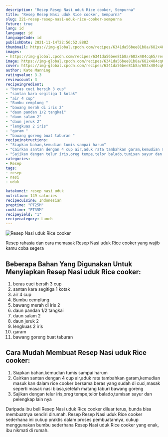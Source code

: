 ```yaml
---
description: "Resep Resep Nasi uduk Rice cooker, Sempurna"
title: "Resep Resep Nasi uduk Rice cooker, Sempurna"
slug: 221-resep-resep-nasi-uduk-rice-cooker-sempurna
future: true
lang: id
language: id
languageCode: id
publishDate: 2021-11-14T22:56:52.888Z 
thumbnail: https://img-global.cpcdn.com/recipes/6341da56bee81b8a/682x484cq65/resep-nasi-uduk-rice-cooker-foto-resep-utama.png
images:
- https://img-global.cpcdn.com/recipes/6341da56bee81b8a/682x484cq65/resep-nasi-uduk-rice-cooker-foto-resep-utama.png
image: https://img-global.cpcdn.com/recipes/6341da56bee81b8a/682x484cq65/resep-nasi-uduk-rice-cooker-foto-resep-utama.png
cover: https://img-global.cpcdn.com/recipes/6341da56bee81b8a/682x484cq65/resep-nasi-uduk-rice-cooker-foto-resep-utama.png
author: Kate Manning
ratingvalue: 3.3
reviewcount: 3
recipeingredient:
- "beras cuci bersih 3 cup"
- "santan kara segitiga 1 kotak"
- "air 4 cup"
- "Bumbu cemplung "
- "bawang merah di iris 2"
- "daun pandan 1/2 tangkai"
- "daun salam 2"
- "daun jeruk 2"
- "lengkuas 2 iris"
- "garam "
- "bawang goreng buat taburan "
recipeinstructions:
- "Siapkan bahan,kemudian tumis sampai harum"
- "Cairkan santan dengan 4 cup air,aduk rata tambahkan garam,kemudian masuk kan dalam rice cooker bersama beras yang sudah di cuci,masak seperti masak nasi biasa,setelah matang taburi bawang goreng"
- "Sajikan dengan telur iris,oreg tempe,telor balado,tumisan sayur dan pelengkap lain nya"
categories:
- Resep
tags:
- resep
- nasi
- uduk

katakunci: resep nasi uduk 
nutrition: 149 calories
recipecuisine: Indonesian
preptime: "PT25M"
cooktime: "PT35M"
recipeyield: "1"
recipecategory: Lunch
---
```



![Resep Nasi uduk Rice cooker](https://img-global.cpcdn.com/recipes/6341da56bee81b8a/682x484cq65/resep-nasi-uduk-rice-cooker-foto-resep-utama.png)

Resep rahasia dan cara memasak  Resep Nasi uduk Rice cooker yang wajib kamu coba segera

<!--inarticleads1-->

## Beberapa Bahan Yang Digunakan Untuk Menyiapkan Resep Nasi uduk Rice cooker:

1. beras cuci bersih 3 cup
1. santan kara segitiga 1 kotak
1. air 4 cup
1. Bumbu cemplung 
1. bawang merah di iris 2
1. daun pandan 1/2 tangkai
1. daun salam 2
1. daun jeruk 2
1. lengkuas 2 iris
1. garam 
1. bawang goreng buat taburan 



<!--inarticleads2-->

## Cara Mudah Membuat Resep Nasi uduk Rice cooker:

1. Siapkan bahan,kemudian tumis sampai harum
1. Cairkan santan dengan 4 cup air,aduk rata tambahkan garam,kemudian masuk kan dalam rice cooker bersama beras yang sudah di cuci,masak seperti masak nasi biasa,setelah matang taburi bawang goreng
1. Sajikan dengan telur iris,oreg tempe,telor balado,tumisan sayur dan pelengkap lain nya




Daripada ibu beli  Resep Nasi uduk Rice cooker  diluar terus, bunda  bisa membuatnya sendiri dirumah. Resep  Resep Nasi uduk Rice cooker  sederhana ini cukup praktis dalam proses pembuatannya, cukup menggunakan bumbu sederhana  Resep Nasi uduk Rice cooker  yang enak, ibu nikmati di rumah.
